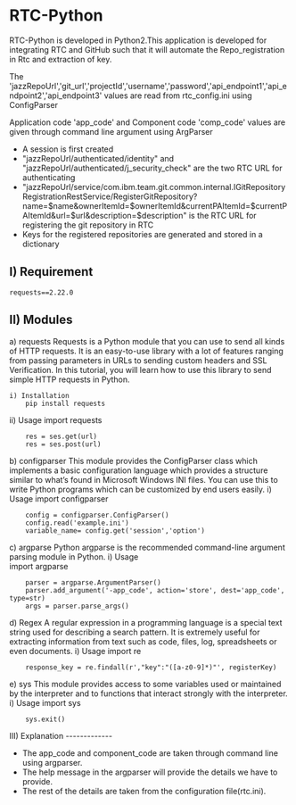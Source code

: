 # RTC-Python
											
 RTC-Python is developed in Python2.This application is developed for integrating RTC and GitHub such that it will automate the Repo_registration in Rtc and extraction of key.

The 'jazzRepoUrl','git_url','projectId','username','password','api_endpoint1','api_endpoint2','api_endpoint3' values are read from rtc_config.ini using ConfigParser 

Application code 'app_code' and Component code 'comp_code' values are given through command line argument using ArgParser

- A session is first created 
- "jazzRepoUrl/authenticated/identity" and "jazzRepoUrl/authenticated/j_security_check" are the two RTC URL for authenticating 
- "jazzRepoUrl/service/com.ibm.team.git.common.internal.IGitRepositoryRegistrationRestService/RegisterGitRepository?name=$name&ownerItemId=$ownerItemId&currentPAItemId=$currentPAItemId&url=$url&description=$description" is the RTC URL for registering the git repository in RTC
- Keys for the registered repositories are generated and stored in a dictionary
 
 I) Requirement
   -------------
    requests==2.22.0
 
II) Modules
   ---------
  a) requests
       Requests is a Python module that you can use to send all kinds of HTTP requests. It is an easy-to-use library with a lot of features ranging from passing parameters in URLs to sending custom headers and SSL Verification. In this tutorial, you will learn how to use this library to send simple HTTP requests in Python.
	
    i) Installation
        pip install requests

   ii) Usage
        import requests

        res = ses.get(url)
        res = ses.post(url)		
  
  b) configparser
        This module provides the ConfigParser class which implements a basic configuration language which provides a structure similar to what’s found in Microsoft Windows INI files. You can use this to write Python programs which can be customized by end users easily.
   i) Usage
        import configparser

        config = configparser.ConfigParser()
        config.read('example.ini')	
		variable_name= config.get('session','option')
		
  c) argparse
        Python argparse is the recommended command-line argument parsing module in Python.
   i) Usage   
        import argparse

        parser = argparse.ArgumentParser()
        parser.add_argument('-app_code', action='store', dest='app_code', type=str)	
        args = parser.parse_args()

  d) Regex 
        A regular expression in a programming language is a special text string used for describing a search pattern. It is extremely useful for extracting information from text such as code, files, log, spreadsheets or even documents.
   i) Usage
        import re
  
        response_key = re.findall(r',"key":"([a-z0-9]*)"', registerKey)

  e) sys
        This module provides access to some variables used or maintained by the interpreter and to functions that interact strongly with the interpreter.
   i) Usage 
        import sys
 
        sys.exit()
		
III) Explanation
    -------------
 - The app_code and component_code are taken through command line using argparser.
 - The help message in the argparser will provide the details we have to provide.
 - The rest of the details are taken from the configuration file(rtc.ini).
     
